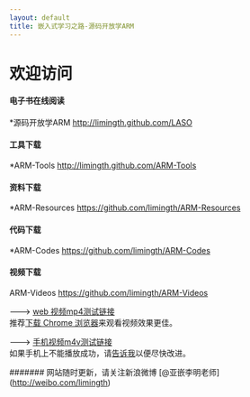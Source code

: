 ```yaml
---
layout: default
title: 嵌入式学习之路-源码开放学ARM
---
```


# 欢迎访问 

#### 电子书在线阅读   
*源码开放学ARM	<http://limingth.github.com/LASO>
	
#### 工具下载  
*ARM-Tools 	<http://limingth.github.com/ARM-Tools>

#### 资料下载  
*ARM-Resources	<https://github.com/limingth/ARM-Resources>

#### 代码下载  
*ARM-Codes 	<https://github.com/limingth/ARM-Codes>

#### 视频下载  
ARM-Videos 	<https://github.com/limingth/ARM-Videos>

---> [web 视频mp4测试链接](http://limingth.github.com/ARM-Videos/video-demo/test-mp4.html)    
推荐[下载 Chrome 浏览器](http://www.google.com/chrome)来观看视频效果更佳。

---> [手机视频m4v测试链接](http://limingth.github.com/ARM-Videos/video-demo2/test-m4v.html)   
如果手机上不能播放成功，请[告诉我](mailto:2372614758@qq.com)以便尽快改进。




####### 网站随时更新，请关注新浪微博 [@亚嵌李明老师] (http://weibo.com/limingth)
